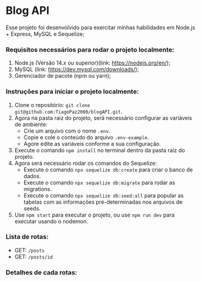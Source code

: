 # Blog API #

Esse projeto foi desenvolvido para exercitar minhas habilidades em Node.js + Express, MySQL e Sequelize;

### Requisitos necessários para rodar o projeto localmente:

1. Node.js (Versão 14.x ou superior)(link: <https://nodejs.org/en/>);
2. MySQL (link: <https://dev.mysql.com/downloads/>);
3. Gerenciador de pacote (npm ou yarn);

### Instruções para iniciar o projeto localmente:

1. Clone o repositório: `git clone git@github.com:TiagoPaz2000/blogAPI.git`.
2. Agora na pasta raiz do projeto, será necessário configurar as variáveis de ambiente:
    - Crie um arquivo com o nome `.env`.
    - Copie e cole o conteúdo do arquivo `.env-example`.
    - Agore edite as variáveis conforme a sua configuração.
3. Execute o comando `npm install` no terminal dentro da pasta raiz do projeto.
4. Agora será necessário rodar os comandos do Sequelize:
    - Execute o comando `npx sequelize db:create` para criar o banco de dados.
    - Execute o comando `npx sequelize db:migrate` para rodar as migrations.
    - Execute o comando `npx sequelize db:seed:all` para popular as tabelas com as informações pré-determinadas nos arquivos de seeds.
5. Use `npm start` para executar o projeto, ou use `npm run dev` para executar usando o nodemon.

### Lista de rotas:
- GET: `/posts`
- GET: `/posts/id`

### Detalhes de cada rotas:
